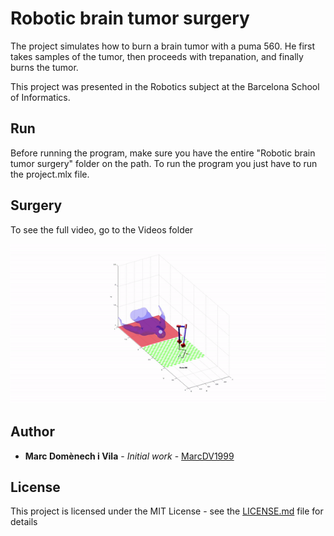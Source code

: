 # Robotic brain tumor surgery

The project simulates how to burn a brain tumor with a puma 560. He first takes samples of the tumor, then proceeds with trepanation, and finally burns the tumor.

This project was presented in the Robotics subject at the Barcelona School of Informatics.



## Run

Before running the program, make sure you have the entire "Robotic brain tumor surgery" folder on the path. To run the program you just have to run the project.mlx file.



## Surgery

To see the full video, go to the Videos folder

![Surgery](Videos/Surgery.gif)



## Author

- **Marc Domènech i Vila** - *Initial work* - [MarcDV1999](https://github.com/MarcDV1999)

## License

This project is licensed under the MIT License - see the [LICENSE.md](https://github.com/MarcDV1999/Robotic-brain-tumor-surgery/blob/main/LICENSE) file for details

